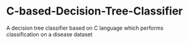 # C-based-Decision-Tree-Classifier
A decision tree classifier based on C language which performs classification on a disease dataset
